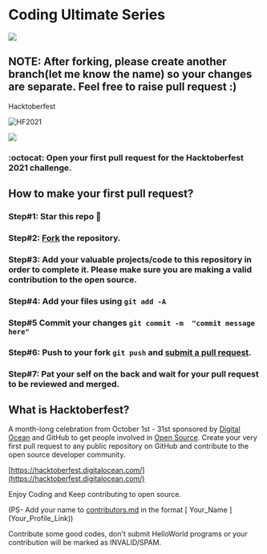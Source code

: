 # Coding Ultimate Series
![](https://visitor-badge.glitch.me/badge?page_id=coding_ultimate_series)

## NOTE: After forking, please create another branch(let me know the name) so your changes are separate. Feel free to raise pull request :)

Hacktoberfest

<img alt="HF2021" src="https://github.com/InclinedScorpio/coding_ultimate_series/blob/master/z_images/hacktoberfest-2021.png">

[![](https://img.shields.io/github/forks/InclinedScorpio/coding_ultimate_series?style=for-the-badge)](#forks)

### :octocat: Open your first pull request for the Hacktoberfest 2021 challenge.


## How to make your first pull request?

### Step#1: Star this repo 🌟

### Step#2: [Fork](https://github.com/InclinedScorpio/coding_ultimate_series/fork) the repository.

### Step#3: Add your valuable projects/code to this repository in order to complete it. Please make sure you are making a valid contribution to the open source.
       
### Step#4: Add your files using `git add -A`

### Step#5 Commit your changes `git commit -m  "commit message here"`

### Step#6: Push to your fork `git push` and [submit a pull request](https://github.com/InclinedScorpio/coding_ultimate_series/compare).
                 
### Step#7: Pat your self on the back and wait for your pull request to be reviewed and merged.

## What is Hacktoberfest?
A month-long celebration from October 1st - 31st sponsored by [Digital Ocean](https://hacktoberfest.digitalocean.com/) and GitHub to get people involved in [Open Source](https://github.com/open-source). Create your very first pull request to any public repository on GitHub and contribute to the open source developer community.

[https://hacktoberfest.digitalocean.com/](https://hacktoberfest.digitalocean.com/)

Enjoy Coding and Keep contributing to open source.

(PS- Add your name to [contributors.md](https://github.com/InclinedScorpio/coding_ultimate_series/blob/main/contributors.md) in the format [ Your_Name ] (Your_Profile_Link))

Contribute some good codes, don't submit HelloWorld programs or your contribution will be marked as INVALID/SPAM.
